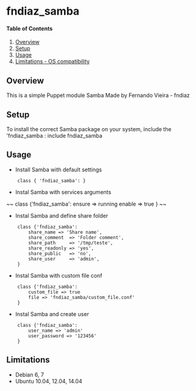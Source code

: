 # fndiaz_samba

#### Table of Contents

1. [Overview](#overview)
2. [Setup ](#setup)
3. [Usage ](#usage)
4. [Limitations - OS compatibility](#limitations)

## Overview

This is a simple Puppet module Samba
Made by Fernando Vieira - fndiaz

## Setup

To install the correct Samba package on your system, include the 'fndiaz_samba : include fndiaz_samba

## Usage

* Install Samba with default settings

~~~
    class { 'fndiaz_samba': }
~~~

* Instal Samba with services arguments

~~
    class {'fndiaz_samba':
        ensure => running
        enable => true
    }
~~

* Instal Samba and define share folder

~~~
    class {'fndiaz_samba':
        share_name => 'Share name',
        share_comment  => 'Folder comment',
        share_path     => '/tmp/teste',
        share_readonly => 'yes',
        share_public   => 'no',
        share_user     => 'admin',
    }
~~~

* Instal Samba with custom file conf

~~~
    class {'fndiaz_samba':
        custom_file => true
        file => 'fndiaz_samba/custom_file.conf'
    }
~~~

* Instal Samba and create user

~~~
    class {'fndiaz_samba':
        user_name => 'admin'
        user_password => '123456'
    }
~~~


## Limitations

* Debian 6, 7
* Ubuntu 10.04, 12.04, 14.04


